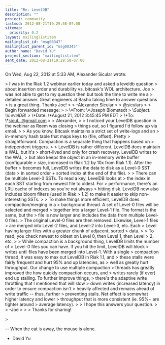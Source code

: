 ```yaml
---
title: "Re: LevelDB"
description: ""
project: community
lastmod: 2012-08-21T19:29:58-07:00
sitemap:
  priority: 0.2
layout: mailinglistitem
mailinglist_id: "msg08347"
mailinglist_parent_id: "msg08345"
author_name: "David Yu"
project_section: "mailinglistitem"
sent_date: 2012-08-21T19:29:58-07:00
---
```



On Wed, Aug 22, 2012 at 5:33 AM, Alexander Sicular wrote:

&gt; I was in the Riak 1.2 webinar earlier today and asked a leveldb question
&gt; about insertion order and durability vs. bitcask's WOL architecture. Joe
&gt; was not able to get to my question then but took the time to write me a
&gt; detailed answer. Great engineers at Basho taking time to answer questions
&gt; is a great thing. Thanks Joe!
&gt;
&gt; -Alexander Sicular
&gt;
&gt; @siculars
&gt;
&gt; Begin forwarded message:
&gt;
&gt; \\*From: \\*Joseph Blomstedt 
&gt; \\*Subject: \\*\\*LevelDB\\*
&gt; \\*Date: \\*August 21, 2012 3:45:45 PM EDT
&gt; \\*To: \\*sicul...@gmail.com
&gt;
&gt; Alexander,
&gt;
&gt; I noticed your LevelDB question in the webinar as Reem was closing
&gt; things out, so I figured I'd follow up via email.
&gt;
&gt; As you know, Bitcask maintains a strict set of write-logs and an
&gt; in-memory hash table that maps keys to (file, offset). Pretty
&gt; straightforward. Compaction is a separate thing that happens based on
&gt; independent triggers.
&gt;
&gt; LevelDB is rather different. LevelDB does maintain a WAL, but it's
&gt; short-lived and only for crash recovery. LevelDB writes to the WAL,
&gt; but also keeps the object in an in-memory write buffer (configurable
&gt; size, increased in Riak 1.2 by 10x from Riak 1.1). After the buffer
&gt; becomes full, LevelDB writes the data to disk as a Level-0 SST (data
&gt; in sorted order + sorted index at the end of the file).
&gt;
&gt; There can be multiple Level-0 SSTs. To read a key, LevelDB looks at
&gt; the index in each SST starting from newest file to oldest. For
&gt; performance, there's an LRU cache of indexes so you're not always
&gt; hitting disk. LevelDB now also includes bloom filters (used in Riak
&gt; 1.2) to make it easier to skip non-interesting SSTs.
&gt;
&gt; To make things more efficient, LevelDB does compaction/merging in a
&gt; background thread. A set of Level-0 files will be selected and merged
&gt; together into a larger Level-1 file. The format is the same, but the
&gt; file is now larger and includes the data from multiple Level-0 files.
&gt; The original Level-0 files are then removed. Likewise, Level-1 files
&gt; are merged into Level-2 files, and Level-2 into Level-3, etc. Each
&gt; Level having larger files with a greater chunk of adjacent, sorted
&gt; data.
&gt;
&gt; To read, you check newest to oldest on Level 0, then Level 1, then Level
&gt; 2, etc.
&gt;
&gt; While compaction is a background thing, LevelDB limits the number of
&gt; Level-0 files you can have. If you hit the limit, LevelDB will block
&gt; writes until files have been merged into Level-1. With a single
&gt; compaction thread, it was easy to max out LevelDB in Riak 1.1, and
&gt; these stalls were fairly frequent and hurt 95% and up latencies, as
&gt; well as greatly hurt throughput. Our change to use multiple compaction
&gt; threads has greatly improved the how quickly compaction occurs, and
&gt; writes rarely (if ever) end up stalling. To further improve things,
&gt; there's the adaptive write throttling that I mentioned that will slow
&gt; down writes (increased latency) in order to ensure compaction isn't
&gt; heavily affected and remains ahead of write traffic -- thus, further
&gt; preventing stalls. Net effect is somewhat higher latency and lower
&gt; throughput that is more consistent (ie. 95%+ are tighter around
&gt; average latency).
&gt;
&gt; I hope this answers your question.
&gt;
&gt; -Joe
&gt;
&gt;
&gt; Thanks for sharing!

&gt;

-- 
When the cat is away, the mouse is alone.
- David Yu
